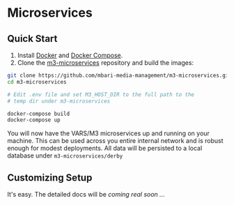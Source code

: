 # Microservices

## Quick Start

1. Install [Docker](https://www.docker.com/) and [Docker Compose](https://docs.docker.com/compose/).
2. Clone the [m3-microservices](https://github.com/mbari-media-management/m3-microservices) repository and build the images:

```bash
git clone https://github.com/mbari-media-management/m3-microservices.git
cd m3-microservices

# Edit .env file and set M3_HOST_DIR to the full path to the 
# temp dir under m3-microservices

docker-compose build
docker-compose up
```

You will now have the VARS/M3 microservices up and running on your machine. This can be used across you entire internal network and is robust enough for modest deployments. All data will be persisted to a local database under `m3-microservices/derby`

## Customizing Setup

It's easy. The detailed docs will be _coming real soon ..._